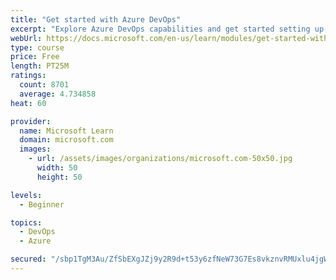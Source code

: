 ```yaml
---
title: "Get started with Azure DevOps"
excerpt: "Explore Azure DevOps capabilities and get started setting up your own organization knowing what separates elite performers from low performers."
webUrl: https://docs.microsoft.com/en-us/learn/modules/get-started-with-devops/
type: course
price: Free
length: PT25M
ratings:
  count: 8701
  average: 4.734858
heat: 60

provider:
  name: Microsoft Learn
  domain: microsoft.com
  images:
    - url: /assets/images/organizations/microsoft.com-50x50.jpg
      width: 50
      height: 50

levels:
  - Beginner

topics:
  - DevOps
  - Azure

secured: "/sbp1TgM3Au/ZfSbEXgJZj9y2R9d+t53y6zfNeW73G7Es8vkznvRMUxlu4jgWUf593vqsvu3UU1X2tZyuXv+yNyA8cb/hLQ2j1cjhlabM0YXOuYgL16A4EZRJ8tISqvs/huVhCLghiwlTpwURpMM1M8BSfbXDYG3T4MJOFev9Cy+RURC/xdQNvq7K1x9tFDPQFLsAVIzHXBijVBofJ4dYIBCQbzTLbzcYbyXka+NYtNsVm7cskqXy5PNCljOk/Ofk08N8gAqNPjVkEJUxXvl5mvhSktmNipzIeMzWr+PY3NOafq51RDublZdcQpc7ztocn0hFudRnMnx/QF8y5FBpvs75EKrDUG73EjMQJcolTSkrR+qKweVirzA1KCfMckaVAFjWkc5yRFeI0RFr4Sqy+MAVWn8FcPZcDnZ8xjV6Us=;nvLgFABg2zxjPO8a0LWR7w=="
---
```


